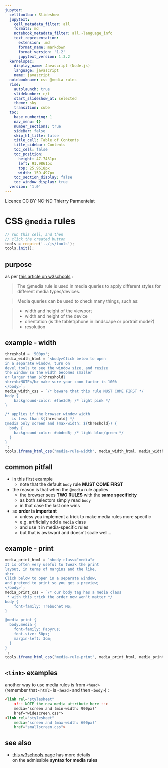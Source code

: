 ```yaml
---
jupyter:
  celltoolbar: Slideshow
  jupytext:
    cell_metadata_filter: all
    formats: md
    notebook_metadata_filter: all,-language_info
    text_representation:
      extension: .md
      format_name: markdown
      format_version: '1.2'
      jupytext_version: 1.3.2
  kernelspec:
    display_name: Javascript (Node.js)
    language: javascript
    name: javascript
  notebookname: css @media rules
  rise:
    autolaunch: true
    slideNumber: c/t
    start_slideshow_at: selected
    theme: sky
    transition: cube
  toc:
    base_numbering: 1
    nav_menu: {}
    number_sections: true
    sideBar: false
    skip_h1_title: false
    title_cell: Table of Contents
    title_sidebar: Contents
    toc_cell: false
    toc_position:
      height: 47.7431px
      left: 91.9861px
      top: 25.9618px
      width: 159.497px
    toc_section_display: false
    toc_window_display: true
  version: '1.0'
---
```


<div class="licence">
<span>Licence CC BY-NC-ND</span>
<span>Thierry Parmentelat</span>
</div>

<!-- #region slideshow={"slide_type": ""} -->
# CSS `@media` rules
<!-- #endregion -->

```javascript
// run this cell, and then 
// click the created button
tools = require('../js/tools');
tools.init();
```

<!-- #region slideshow={"slide_type": "slide"} -->
## purpose
<!-- #endregion -->

as per [this article on w3schools](https://www.w3schools.com/cssref/css3_pr_mediaquery.asp) :

> The @media rule is used in media queries to apply different styles for different media types/devices.

> Media queries can be used to check many things, such as:

> * width and height of the viewport
> * width and height of the device
> * orientation (is the tablet/phone in landscape or portrait mode?)
> * resolution

<!-- #region slideshow={"slide_type": "slide"} -->
## example - width
<!-- #endregion -->

```javascript hide_input=true
threshold = '500px';
media_width_html = `<body>Click below to open
in a separate window, turn on
devel tools to see the window size, and resize
the window so the width becomes smaller 
or larger than ${threshold}
<br><b>NOTE</b> make sure your zoom factor is 100% 
</body>`;
media_width_css = `/* beware that this rule MUST COME FIRST */
body {
    background-color: #fae3d9; /* light pink */
}

/* applies if the browser window width
   is less than ${threshold} */
@media only screen and (max-width: ${threshold}) {
  body {
    background-color: #bbded6; /* light blue/green */
  }
}
`;
tools.iframe_html_css("media-rule-width", media_width_html, media_width_css, true)
```

<!-- #region slideshow={"slide_type": "slide"} -->
## common pitfall
<!-- #endregion -->

* in this first example
  * note that the default `body` rule **MUST COME FIRST**
* the reason is that when the `@media` rule applies
  * the browser sees **TWO RULES** with the **same specificity**
  * as both selectors simply read `body`
  * in that case the last one wins
* so **order is important**
  * unless you implement a trick to make media rules more specific
  * e.g. artificially add a `media` class 
  * and use it in media-specific rules
  * but that is awkward and doesn't scale well...

<!-- #region slideshow={"slide_type": "slide"} -->
## example - print
<!-- #endregion -->

```javascript hide_input=true
media_print_html = `<body class="media">
It is often very useful to tweak the print
layout, in terms of margins and the like.
<hr>
Click below to open in a separate window,
and pretend to print so you get a preview;
</body>`;
media_print_css = `/* our body tag has a media class
 * with this trick the order now won't matter */
body {
    font-family: Trebuchet MS; 
}

@media print {
  body.media {
    font-family: Papyrus;
    font-size: 50px;
    margin-left: 3cm;
  }
}
`;
tools.iframe_html_css("media-rule-print", media_print_html, media_print_css, true) 
```

<!-- #region slideshow={"slide_type": "slide"} -->
## `<link>` examples
<!-- #endregion -->

another way to use media rules is from `<head>`  
(remember that `<html>` is `<head>` and then `<body>`) :

<!-- #region -->
```html
<link rel="stylesheet" 
    <!-- NOTE the new media attribute here -->
    media="screen and (min-width: 900px)"
    href="widescreen.css">
<link rel="stylesheet"
    media="screen and (max-width: 600px)"    
    href="smallscreen.css">
```
<!-- #endregion -->

<!-- #region slideshow={"slide_type": "slide"} -->
## see also

* [this w3schools page](https://www.w3schools.com/cssref/css3_pr_mediaquery.asp) has more details  
  on the admissible **syntax for media rules**
<!-- #endregion -->
